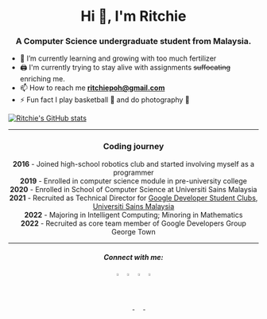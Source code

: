 <h1 align="center">Hi 👋, I'm Ritchie</h1>
<h3 align="center">A Computer Science undergraduate student from Malaysia.</h3>

- 🌱 I’m currently learning and growing with too much fertilizer
- 🖨 I'm currently trying to stay alive with assignments ~~suffocating~~ enriching me.
- 📫 How to reach me **ritchiepoh@gmail.com**
- ⚡ Fun fact I play basketball 🏀 and do photography 📸

[![Ritchie's GitHub stats](https://github-readme-stats.vercel.app/api?username=ritchiep&count_private=true&show_icons=true&theme=tokyonight)](https://github.com/anuraghazra/github-readme-stats)

---
<h3 align="center">Coding journey</h3>
<p align="center">
<b>2016</b> - Joined high-school robotics club and started involving myself as a programmer <br>
<b>2019</b> - Enrolled in computer science module in pre-university college <br>
<b>2020</b> - Enrolled in School of Computer Science at Universiti Sains Malaysia <br>
<b>2021</b> - Recruited as Technical Director for <a href="https://gdsc.community.dev/universiti-sains-malaysia/">Google Developer Student Clubs, Universiti Sains Malaysia</a> <br>
<b>2022</b> - Majoring in Intelligent Computing; Minoring in Mathematics <br>
<b>2022</b> - Recruited as core team member of Google Developers Group George Town
</p>

---
<h5 align="center">Connect with me:</h5>
<p align="center">
<a href="https://fb.com/ritchie.poh/" target="blank"><img align="center" src="https://cdn-icons-png.flaticon.com/512/174/174848.png" alt="ritchie poh" height="3.5%" width="3.5%" /></a> <a href="https://instagram.com/ritchie_918" target="blank"><img align="center" src="https://cdn-icons-png.flaticon.com/512/174/174855.png" alt="ritchie_918" height="3.5%" width="3.5%" /> </a> <a href="https://www.hackerrank.com/ritchiepoh" target="blank"><img align="center" src="https://upload.wikimedia.org/wikipedia/commons/4/40/HackerRank_Icon-1000px.png" alt="ritchiepoh" height="3.5%" width="3.5%" /> </a><a href="https://www.linkedin.com/in/ritchie-p-892b31115/" target="blank"><img align="center" src="https://cdn-icons-png.flaticon.com/512/174/174857.png" alt="ritchiepoh" height="3.5%" width="3.5%" /></a>

</p>
